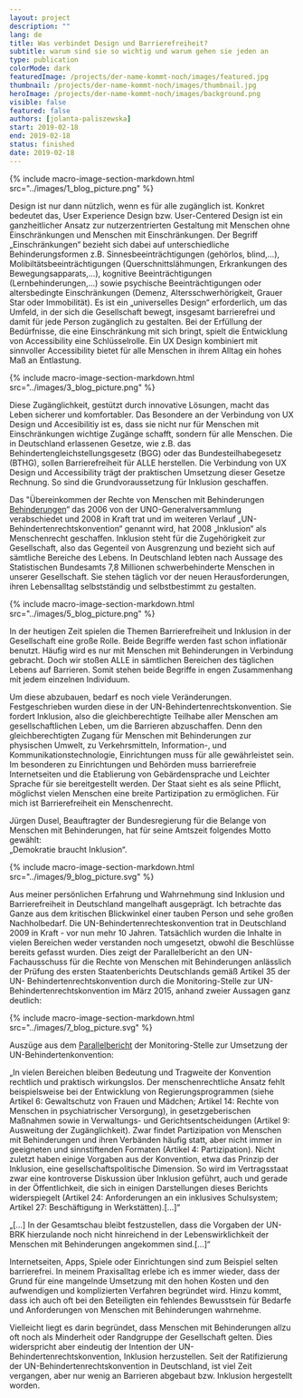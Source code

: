 ```yaml
---
layout: project
description: ""
lang: de
title: Was verbindet Design und Barrierefreiheit?
subtitle: warum sind sie so wichtig und warum gehen sie jeden an
type: publication
colorMode: dark
featuredImage: /projects/der-name-kommt-noch/images/featured.jpg
thumbnail: /projects/der-name-kommt-noch/images/thumbnail.jpg
heroImage: /projects/der-name-kommt-noch/images/background.png
visible: false
featured: false
authors: [jolanta-paliszewska]
start: 2019-02-18
end: 2019-02-18
status: finished
date: 2019-02-18
---
```

{% include macro-image-section-markdown.html src="../images/1_blog_picture.png" %}


Design ist nur dann nützlich, wenn es für alle zugänglich ist. Konkret bedeutet das, User Experience Design bzw. User-Centered Design ist ein ganzheitlicher Ansatz zur nutzerzentrierten Gestaltung mit Menschen ohne Einschränkungen und Menschen mit Einschränkungen. Der Begriff „Einschränkungen“ bezieht sich dabei auf unterschiedliche Behinderungsformen z.B. Sinnesbeeinträchtigungen (gehörlos, blind,...), Molibiltätsbeeinträchtigungen (Querschnittslähmungen, Erkrankungen des Bewegungsapparats,...), kognitive Beeinträchtigungen (Lernbehinderungen,...) sowie psychische Beeinträchtigungen oder altersbedingte Einschränkungen (Demenz, Altersschwerhörigkeit, Grauer Star oder Immobilität).  Es ist ein „universelles Design“ erforderlich, um das Umfeld, in der sich die Gesellschaft bewegt, insgesamt barrierefrei und damit für jede Person zugänglich zu gestalten. Bei der Erfüllung der Bedürfnisse, die eine Einschränkung mit sich bringt, spielt die Entwicklung von Accessibility eine Schlüsselrolle. Ein UX Design kombiniert mit sinnvoller Accessibility bietet für alle Menschen in ihrem Alltag ein hohes Maß an Entlastung.

{% include macro-image-section-markdown.html src="../images/3_blog_picture.png" %}


Diese Zugänglichkeit, gestützt durch innovative Lösungen, macht das Leben sicherer und komfortabler. Das Besondere an der Verbindung von UX Design und Accesibilitiy ist es, dass sie nicht nur für Menschen mit Einschränkungen wichtige Zugänge schafft, sondern für alle Menschen. Die in Deutschland erlassenen Gesetze, wie z.B. das Behindertengleichstellungsgesetz (BGG) oder das Bundesteilhabegesetz (BTHG), sollen Barrierefreiheit für ALLE herstellen. Die Verbindung von UX Design und Accessibility trägt der praktischen Umsetzung dieser Gesetze Rechnung. So sind die Grundvoraussetzung für Inklusion geschaffen. 

Das "Übereinkommen der Rechte von Menschen mit Behinderungen [Behinderungen](http://www.un.org/Depts/german/uebereinkommen/ar61106-dbgbl.pdf)“ das 2006 von der UNO-Generalversammlung verabschiedet und 2008 in Kraft trat  und im weiteren Verlauf „UN-Behindertenrechtskonvention“ genannt wird, hat 2008 „Inklusion“ als Menschenrecht geschaffen. Inklusion steht für die Zugehörigkeit zur Gesellschaft, also das Gegenteil von Ausgrenzung und bezieht sich auf sämtliche Bereiche des Lebens. In Deutschland lebten nach Aussage des Statistischen Bundesamts 7,8 Millionen schwerbehinderte Menschen in unserer Gesellschaft. Sie stehen täglich vor der neuen Herausforderungen, ihren Lebensalltag selbstständig und selbstbestimmt zu gestalten.

{% include macro-image-section-markdown.html src="../images/5_blog_picture.png" %}

In der heutigen Zeit spielen die Themen Barrierefreiheit und Inklusion in der Gesellschaft eine große Rolle. Beide Begriffe werden fast schon inflationär benutzt. Häufig wird es nur mit Menschen mit Behinderungen in Verbindung gebracht. Doch wir stoßen ALLE in sämtlichen Bereichen des täglichen Lebens auf Barrieren. Somit stehen beide Begriffe in engen Zusammenhang mit jedem einzelnen Individuum.  

Um diese abzubauen, bedarf es noch viele Veränderungen. Festgeschrieben wurden diese in der UN-Behindertenrechtskonvention. Sie fordert Inklusion, also die gleichberechtigte Teilhabe aller Menschen am gesellschaftlichen Leben, um die Barrieren abzuschaffen.  Denn den gleichberechtigten Zugang für Menschen mit Behinderungen zur physischen Umwelt, zu Verkehrsmitteln, Information-, und Kommunikationstechnologie, Einrichtungen muss für alle gewährleistet sein. Im besonderen zu Einrichtungen und Behörden muss barrierefreie Internetseiten und die Etablierung von Gebärdensprache und Leichter Sprache für sie bereitgestellt werden. Der Staat sieht es als seine Pflicht, möglichst vielen Menschen eine breite Partizipation zu ermöglichen. Für mich ist Barrierefreiheit ein Menschenrecht.

Jürgen Dusel, Beauftragter der Bundesregierung für die Belange von Menschen mit Behinderungen, hat für seine Amtszeit folgendes Motto gewählt: <br> „Demokratie braucht Inklusion“. 

{% include macro-image-section-markdown.html src="../images/9_blog_picture.svg" %}


Aus meiner persönlichen Erfahrung und Wahrnehmung sind Inklusion und Barrierefreiheit in Deutschland mangelhaft ausgeprägt. Ich betrachte das Ganze aus dem kritischen Blickwinkel einer tauben Person und sehe großen Nachholbedarf.
Die UN-Behindertenrechteskonvention trat in Deutschland 2009 in Kraft - vor nun mehr 10 Jahren. Tatsächlich wurden die Inhalte in vielen Bereichen weder verstanden noch umgesetzt, obwohl die Beschlüsse bereits gefasst wurden. Dies zeigt der Parallelbericht an den UN-Fachausschuss für die Rechte von Menschen mit Behinderungen anlässlich der Prüfung des ersten Staatenberichts Deutschlands gemäß Artikel 35 der UN- Behindertenrechtskonvention durch die Monitoring-Stelle
zur UN-Behindertenrechtskonvention im März 2015, anhand zweier Aussagen ganz deutlich:

{% include macro-image-section-markdown.html src="../images/7_blog_picture.svg" %}

Auszüge aus dem [Parallelbericht](https://www.institut-fuer-menschenrechte.de/fileadmin/user_upload/PDF-Dateien/Parallelberichte/Parallelbericht_an_den_UN-Fachausschuss_fuer_die_Rechte_von_Menschen_mit_Behinderungen_150311.pdf) der Monitoring-Stelle zur Umsetzung der UN-Behindertenkonvention:

  „In vielen Bereichen bleiben Bedeutung und Tragweite der Konvention rechtlich und praktisch wirkungslos. Der menschenrechtliche     Ansatz fehlt beispielsweise bei der Entwicklung von Regierungsprogrammen (siehe Artikel 6: Gewaltschutz von Frauen und Mädchen; Artikel 14: Rechte von Menschen in psychiatrischer Versorgung), in gesetzgeberischen Maßnahmen sowie in Verwaltungs- und Gerichtsentscheidungen (Artikel 9: Ausweitung der Zugänglichkeit). Zwar findet Partizipation von Menschen mit Behinderungen und ihren Verbänden häufig statt, aber nicht immer in geeigneten und sinnstiftenden Formaten (Artikel 4: Partizipation). Nicht zuletzt haben einige Vorgaben aus der Konvention, etwa das Prinzip der Inklusion, eine gesellschaftspolitische Dimension. So wird im Vertragsstaat zwar eine kontroverse Diskussion über Inklusion geführt, auch und gerade in der Öffentlichkeit, die sich in einigen Darstellungen dieses Berichts widerspiegelt (Artikel 24: Anforderungen an ein inklusives Schulsystem; Artikel 27: Beschäftigung in Werkstätten).[…]“

„[…] In der Gesamtschau bleibt festzustellen, dass die Vorgaben der UN-BRK hierzulande noch nicht hinreichend in der Lebenswirklichkeit der Menschen mit Behinderungen angekommen sind.[…]“

Internetseiten, Apps, Spiele oder Einrichtungen sind zum Beispiel selten barrierefrei. In meinem Praxisalltag erlebe ich es immer wieder, dass der Grund für eine mangelnde Umsetzung mit den hohen Kosten und den aufwendigen und komplizierten Verfahren begründet wird. Hinzu kommt, dass ich auch oft bei den Beteiligten ein fehlendes  Bewusstsein für Bedarfe und Anforderungen von Menschen mit Behinderungen wahrnehme. 

Vielleicht liegt es darin begründet, dass Menschen mit Behinderungen allzu oft noch als Minderheit oder Randgruppe der Gesellschaft gelten. Dies widerspricht aber eindeutig der Intention der UN-Behindertenrechtskonvention, Inklusion herzustellen. Seit der Ratifizierung der UN-Behindertenrechtskonvention in Deutschland, ist viel Zeit vergangen, aber nur wenig an Barrieren abgebaut bzw. Inklusion hergestellt worden.



